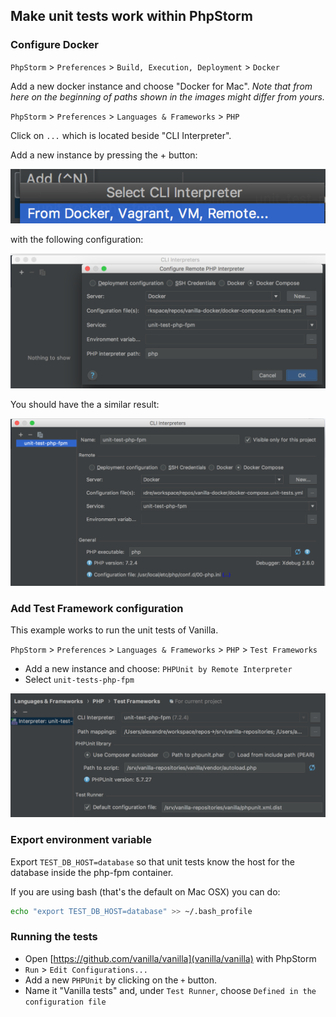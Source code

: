 ## Make unit tests work within PhpStorm

### Configure Docker

`PhpStorm` > `Preferences` > `Build, Execution, Deployment` > `Docker`

Add a new docker instance and choose "Docker for Mac".
*Note that from here on the beginning of paths shown in the images might differ from yours.*

`PhpStorm` > `Preferences` > `Languages & Frameworks` > `PHP`

Click on `...` which is located beside "CLI Interpreter".

Add a new instance by pressing the + button:

![CLI Interpreter Add](./images/unittests-cli-interpreter-add.png)

with the following configuration:

![CLI Interpreter Add Settings](./images/unittests-cli-interpreter-add-settings.png)

You should have the a similar result:

![CLI Interpreter Configurations](./images/unittests-cli-interpreter.png)

### Add Test Framework configuration

This example works to run the unit tests of Vanilla.

`PhpStorm` > `Preferences` > `Languages & Frameworks` > `PHP` > `Test Frameworks`

- Add a new instance and choose: `PHPUnit by Remote Interpreter`
- Select `unit-tests-php-fpm`

![Test framework](./images/unittests-test-framework.png)

### Export environment variable

Export `TEST_DB_HOST=database` so that unit tests know the host for the database inside the php-fpm container.

If you are using bash (that's the default on Mac OSX) you can do:
```bash
echo "export TEST_DB_HOST=database" >> ~/.bash_profile
```

### Running the tests

- Open [https://github.com/vanilla/vanilla](vanilla/vanilla) with PhpStorm
- `Run` > `Edit Configurations...`
- Add a new `PHPUnit` by clicking on the `+` button.
- Name it "Vanilla tests" and, under `Test Runner`, choose `Defined in the configuration file`
